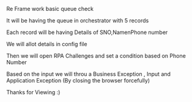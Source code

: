 Re Frame work basic queue check

 It will be having the queue in orchestrator with 5 records
 
 Each record will be having Details of SNO,NamenPhone number
 
 We will allot details in config file
 
 Then we will open RPA Challenges and set a condition based on Phone Number
 
 Based on the input we will throu a Business Exception , Input and Application Exception (By closing the browser forcefully)
 
 Thanks for Viewing :)
